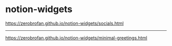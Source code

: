 # notion-widgets

https://zerobrofan.github.io/notion-widgets/socials.html

---

https://zerobrofan.github.io/notion-widgets/minimal-greetings.html
